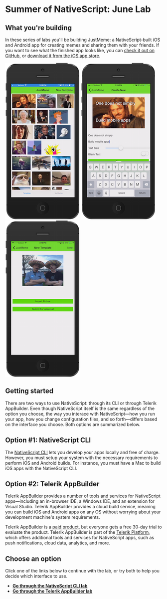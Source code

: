 # Summer of NativeScript: June Lab

## What you're building

In these series of labs you'll be building JustMeme: a NativeScript-built iOS and Android app for creating memes and sharing them with your friends. If you want to see what the finished app looks like, you can [check it out on GitHub](https://github.com/NativeScript/sample-JustMeme), or [download it from the iOS app store](https://itunes.apple.com/us/app/justmeme/id989340374?mt=8).

![](ss.png)
![](ss2.png)
![](ss3.png)

## Getting started

There are two ways to use NativeScript: through its CLI or through Telerik AppBuilder. Even though NativeScript itself is the same regardless of the option you choose, the way you interace with NativeScript—how you run your app, how you change configuration files, and so forth—differs based on the interface you choose. Both options are summarized below.

## Option #1: NativeScript CLI

The [NativeScript CLI](https://github.com/NativeScript/NativeScript-cli) lets you develop your apps locally and free of charge. However, you must setup your system with the necessary requirements to perform iOS and Android builds. For instance, you must have a Mac to build iOS apps with the NativeScript CLI.

## Option #2: Telerik AppBuilder

Telerik AppBuilder provides a number of tools and services for NativeScript apps—including an in-browser IDE, a Windows IDE, and an extension for Visual Studio. Telerik AppBuilder provides a cloud build service, meaning you can build iOS and Android apps on any OS without worrying about your development machine's system requirements.

Telerik AppBuilder is a [paid product](https://www.telerik.com/purchase/appbuilder), but everyone gets a free 30-day trial to evaluate the product. Telerik AppBuilder is part of the [Telerik Platform](http://www.telerik.com/platform), which offers additional tools and services for NativeScript apps, such as push notifications, cloud data, analytics, and more.

## Choose an option

Click one of the links below to continue with the lab, or try both to help you decide which interface to use.

* [**Go through the NativeScript CLI lab**](lab-cli.md)
* [**Go through the Telerik AppBuilder lab**](lab-appbuilder.md)